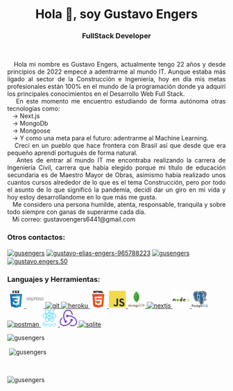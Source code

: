 <h1 align="center">Hola 👋, soy Gustavo Engers</h1>
<h3 align="center">FullStack Developer</h3>

<p align="left"> <a href="https://twitter.com/" target="blank"><img src="https://img.shields.io/twitter/follow/?logo=twitter&style=for-the-badge" alt="" /></a> </p>

<p align="justify"> 
&nbsp&nbsp&nbspHola mi nombre es Gustavo Engers, actualmente tengo 22 años y desde principios de 2022 empecé a adentrarme al mundo IT. Aunque estaba más ligado al sector de la Construcción e Ingeniería, hoy en día mis metas profesionales están 100% en el mundo de la programación donde ya adquiri los principales conocimientos en el Desarrollo Web Full Stack. <br>
&nbsp&nbsp&nbspEn este momento me encuentro estudiando de forma autónoma  otras tecnologías como: <br>
  &nbsp&nbsp&nbsp→ Next.js <br>
  &nbsp&nbsp&nbsp→ MongoDb <br>
  &nbsp&nbsp&nbsp→ Mongoose <br>
  &nbsp&nbsp&nbsp→ Y como una meta para el futuro: adentrarme al Machine Learning. <br>
&nbsp&nbsp&nbspCrecí en un pueblo que hace frontera con Brasil así que desde que era pequeño aprendí portugués de forma natural.<br>
&nbsp&nbsp&nbspAntes de entrar al mundo IT me encontraba realizando la carrera de Ingeniería Civil, carrera que había elegido porque mi título de educación secundaria es de Maestro Mayor de Obras, asimismo había realizado unos cuantos cursos alrededor de lo que es el tema Construcción, pero por todo el asunto de lo que significó la pandemia, decidí dar un giro en mi vida y hoy estoy desarrollandome en lo que más me gusta.<br>
&nbsp&nbsp&nbspMe considero una persona humilde, atenta, responsable, tranquila y sobre todo siempre con ganas de superarme cada día.<br>
&nbsp&nbsp&nbspMi correo: gustavoengers6441@gmail.com
</p>

<h3 align="left">Otros contactos:</h3>
<p align="left">
<a href="https://dev.to/gusengers" target="blank"><img align="center" src="https://raw.githubusercontent.com/rahuldkjain/github-profile-readme-generator/master/src/images/icons/Social/devto.svg" alt="gusengers" height="30" width="40" /></a>
<a href="https://linkedin.com/in/gustavo-elias-engers-965788223" target="blank"><img align="center" src="https://raw.githubusercontent.com/rahuldkjain/github-profile-readme-generator/master/src/images/icons/Social/linked-in-alt.svg" alt="gustavo-elias-engers-965788223" height="30" width="40" /></a>
<a href="https://codesandbox.com/gusengers" target="blank"><img align="center" src="https://raw.githubusercontent.com/rahuldkjain/github-profile-readme-generator/master/src/images/icons/Social/codesandbox.svg" alt="gusengers" height="30" width="40" /></a>
<a href="https://fb.com/gustavo.engers.50" target="blank"><img align="center" src="https://raw.githubusercontent.com/rahuldkjain/github-profile-readme-generator/master/src/images/icons/Social/facebook.svg" alt="gustavo.engers.50" height="30" width="40" /></a>
</p>

<h3 align="left">Languajes y Herramientas:</h3>
<p align="left"> <a href="https://www.w3schools.com/css/" target="_blank" rel="noreferrer"> <img src="https://raw.githubusercontent.com/devicons/devicon/master/icons/css3/css3-original-wordmark.svg" alt="css3" width="40" height="40"/> </a> <a href="https://expressjs.com" target="_blank" rel="noreferrer"> <img src="https://raw.githubusercontent.com/devicons/devicon/master/icons/express/express-original-wordmark.svg" alt="express" width="40" height="40"/> </a> <a href="https://git-scm.com/" target="_blank" rel="noreferrer"> <img src="https://www.vectorlogo.zone/logos/git-scm/git-scm-icon.svg" alt="git" width="40" height="40"/> </a> <a href="https://heroku.com" target="_blank" rel="noreferrer"> <img src="https://www.vectorlogo.zone/logos/heroku/heroku-icon.svg" alt="heroku" width="40" height="40"/> </a> <a href="https://www.w3.org/html/" target="_blank" rel="noreferrer"> <img src="https://raw.githubusercontent.com/devicons/devicon/master/icons/html5/html5-original-wordmark.svg" alt="html5" width="40" height="40"/> </a> <a href="https://developer.mozilla.org/en-US/docs/Web/JavaScript" target="_blank" rel="noreferrer"> <img src="https://raw.githubusercontent.com/devicons/devicon/master/icons/javascript/javascript-original.svg" alt="javascript" width="40" height="40"/> </a> <a href="https://www.mongodb.com/" target="_blank" rel="noreferrer"> <img src="https://raw.githubusercontent.com/devicons/devicon/master/icons/mongodb/mongodb-original-wordmark.svg" alt="mongodb" width="40" height="40"/> </a> <a href="https://nextjs.org/" target="_blank" rel="noreferrer"> <img src="https://cdn.worldvectorlogo.com/logos/nextjs-2.svg" alt="nextjs" width="40" height="40"/> </a> <a href="https://nodejs.org" target="_blank" rel="noreferrer"> <img src="https://raw.githubusercontent.com/devicons/devicon/master/icons/nodejs/nodejs-original-wordmark.svg" alt="nodejs" width="40" height="40"/> </a> <a href="https://www.postgresql.org" target="_blank" rel="noreferrer"> <img src="https://raw.githubusercontent.com/devicons/devicon/master/icons/postgresql/postgresql-original-wordmark.svg" alt="postgresql" width="40" height="40"/> </a> <a href="https://postman.com" target="_blank" rel="noreferrer"> <img src="https://www.vectorlogo.zone/logos/getpostman/getpostman-icon.svg" alt="postman" width="40" height="40"/> </a> <a href="https://reactjs.org/" target="_blank" rel="noreferrer"> <img src="https://raw.githubusercontent.com/devicons/devicon/master/icons/react/react-original-wordmark.svg" alt="react" width="40" height="40"/> </a> <a href="https://redux.js.org" target="_blank" rel="noreferrer"> <img src="https://raw.githubusercontent.com/devicons/devicon/master/icons/redux/redux-original.svg" alt="redux" width="40" height="40"/> </a> <a href="https://www.sqlite.org/" target="_blank" rel="noreferrer"> <img src="https://www.vectorlogo.zone/logos/sqlite/sqlite-icon.svg" alt="sqlite" width="40" height="40"/> </a> </p>

<p><img align="left" src="https://github-readme-stats.vercel.app/api/top-langs?username=gusengers&show_icons=true&locale=en&layout=compact" alt="gusengers" /></p> <br>

<p>&nbsp;<img align="center" src="https://github-readme-stats.vercel.app/api?username=gusengers&show_icons=true&locale=en" alt="gusengers" /></p> <br>

<p><img align="center" src="https://github-readme-streak-stats.herokuapp.com/?user=gusengers&" alt="gusengers" /></p>
